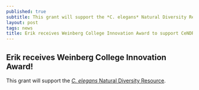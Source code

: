 ```yaml
---
published: true
subtitle: This grant will support the *C. elegans* Natural Diversity Resource.
layout: post
tags: news
title: Erik receives Weinberg College Innovation Award to support CeNDR!
---
```

## Erik receives Weinberg College Innovation Award!

This grant will support the [*C. elegans* Natural Diversity Resource](http://www.elegansvariation.org).
